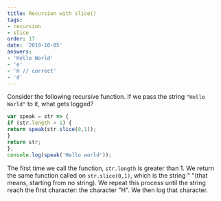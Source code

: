 ```yaml
---
title: Recursion with slice()
tags:
- recursion
- slice
order: 17
date: '2019-10-05'
answers:
- 'Hello World'
- 'e'
- 'H // correct'
- 'd'
---
```


Consider the following recursive function. If we pass the string `"Hello World"` to it, what gets logged?

```javascript
var speak = str => {
if (str.length > 1) {
return speak(str.slice(0,1));
}
return str;
};
console.log(speak('Hello world'));
```
<!---explanation--->

The first time we call the function, `str.length` is greater than 1. We return the same function called on `str.slice(0,1)`, which is the string " "(that means, starting from no string). We repeat this process until the string reach the first character: the character "H". We then log that character.
